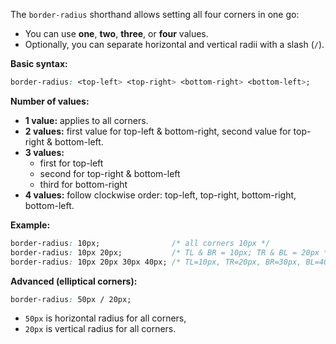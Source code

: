 

The `border-radius` shorthand allows setting all four corners in one go:

- You can use **one**, **two**, **three**, or **four** values.
- Optionally, you can separate horizontal and vertical radii with a slash (`/`).

**Basic syntax:**

```css
border-radius: <top-left> <top-right> <bottom-right> <bottom-left>;
```

**Number of values:**

- **1 value:** applies to all corners.
- **2 values:** first value for top-left & bottom-right, second value for top-right & bottom-left.
- **3 values:**
    - first for top-left
    - second for top-right & bottom-left
    - third for bottom-right
- **4 values:** follow clockwise order: top-left, top-right, bottom-right, bottom-left.

**Example:**

```css
border-radius: 10px;                /* all corners 10px */
border-radius: 10px 20px;           /* TL & BR = 10px; TR & BL = 20px */
border-radius: 10px 20px 30px 40px; /* TL=10px, TR=20px, BR=30px, BL=40px */
```

**Advanced (elliptical corners):**

```css
border-radius: 50px / 20px;  
```

- `50px` is horizontal radius for all corners,
- `20px` is vertical radius for all corners.
